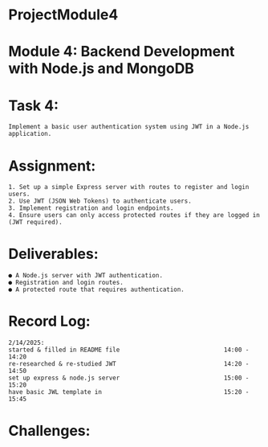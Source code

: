 # ProjectModule4

# Module 4: Backend Development with Node.js and MongoDB
# Task 4:
    Implement a basic user authentication system using JWT in a Node.js application. 
# Assignment:
    1. Set up a simple Express server with routes to register and login users.
    2. Use JWT (JSON Web Tokens) to authenticate users.
    3. Implement registration and login endpoints.
    4. Ensure users can only access protected routes if they are logged in (JWT required). 
# Deliverables:
    ● A Node.js server with JWT authentication.
    ● Registration and login routes.
    ● A protected route that requires authentication.

# Record Log:
    2/14/2025:
    started & filled in README file                             14:00 - 14:20
    re-researched & re-studied JWT                              14:20 - 14:50
    set up express & node.js server                             15:00 - 15:20
    have basic JWL template in                                  15:20 - 15:45


# Challenges: 